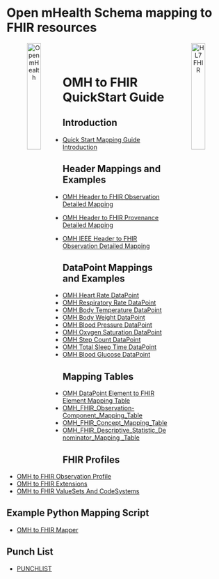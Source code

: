 # Open mHealth Schema mapping to FHIR resources

<header>
<a href="https://www.openmhealth.org/">
<img align="left" width="25%" height="25%" src="https://www.openmhealth.org/wp-content/themes/openmhealth2015/dist/images/logo@2x.png" alt="Open mHealth">
</a>


<a href="http://hl7.org/fhir">
<img align="right" width="25%" height="25%" src="http://build.fhir.org/assets/images/fhir-logo-www.png" alt="HL7 FHIR">
</a>

<br/>

</header>


OMH to FHIR QuickStart Guide
===

Introduction
---
- [Quick Start Mapping Guide Introduction](readme_pages/Quick%20Start%20Mapping%20Guide%20Introduction.md)


Header Mappings and Examples
---
- [OMH Header to FHIR Observation Detailed Mapping](readme_pages/OMH%20Header%20to%20FHIR%20Observation%20Detailed%20Mapping.md)
- [OMH Header to FHIR Provenance Detailed Mapping](readme_pages/OMH%20Header%20to%20FHIR%20Provenance%20Detailed%20Mapping.md)

- [OMH IEEE Header to FHIR Observation Detailed Mapping](readme_pages/OMH%20IEEE%20Header%20to%20FHIR%20Provenance%20Detailed%20Mapping.md)

DataPoint Mappings and Examples
---
- [OMH Heart Rate DataPoint](readme_pages/OMH%20HeartRate%20DataPoint.md)
- [OMH Respiratory Rate DataPoint](readme_pages/OMH%20Respiratory%20Rate%20DataPoint.md)
- [OMH Body Temperature DataPoint](readme_pages/OMH%20Body%20Temperature%20DataPoint.md)
- [OMH Body Weight DataPoint](readme_pages/OMH%20Body%20Weight%20DataPoint.md)
- [OMH Blood Pressure DataPoint](readme_pages/OMH%20Blood%20Pressure%20DataPoint.md)
- [OMH Oxygen Saturation DataPoint](readme_pages/OMH%20Oxygen%20Saturation%20DataPoint.md)
- [OMH Step Count DataPoint](readme_pages/OMH%20Step%20Count%20DataPoint.md)
- [OMH Total Sleep Time DataPoint](readme_pages/OMH%20Total%20Sleep%20Time%20DataPoint.md)
- [OMH Blood Glucose DataPoint](readme_pages/OMH%20Blood%20Glucose%20DataPoint.md)


Mapping Tables
---
- [OMH DataPoint Element to FHIR Element Mapping Table](readme_pages/OMH_FHIR_Observation-Component_Mapping_Table.md)
- [OMH_FHIR_Observation-Component_Mapping_Table](OMH_FHIR_Observation-Component_Mapping_Table.md)
- [OMH_FHIR_Concept_Mapping_Table](OMH_FHIR_Concept_Mapping_Table.md)
- [OMH_FHIR_Descriptive_Statistic_Denominator_Mapping _Table](readme_pages/OMH_FHIR_Descriptive_Statistic_Denominator_Mapping%20_Table.md)

FHIR Profiles
---
- [OMH to FHIR Observation Profile](readme_pages/OMH%20to%20FHIR%20Observation%20Profile.md)
- [OMH to FHIR Extensions](readme_pages/OMH%20to%20FHIR%20Extensions.md)
- [OMH to FHIR ValueSets And CodeSystems](readme_pages/OMH%20to%20FHIR%20ValueSets%20And%20CodeSystems.md)

Example Python Mapping Script
---
- [OMH to FHIR Mapper](readme_pages/OMH%20to%20FHIR%20Mapper.md)

Punch List
---
- [PUNCHLIST](readme_pages/PUNCHLIST.md)
